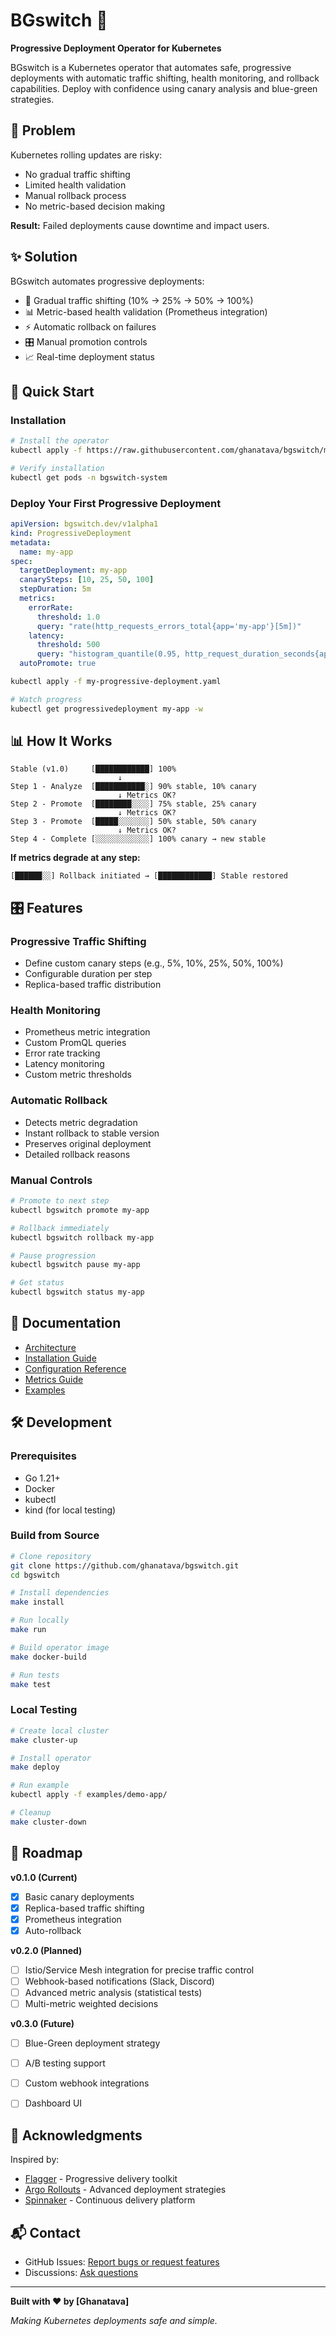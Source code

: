 # BGswitch 🚀

**Progressive Deployment Operator for Kubernetes**

BGswitch is a Kubernetes operator that automates safe, progressive deployments with automatic traffic shifting, health monitoring, and rollback capabilities. Deploy with confidence using canary analysis and blue-green strategies.

## 🎯 Problem

Kubernetes rolling updates are risky:
- No gradual traffic shifting
- Limited health validation
- Manual rollback process
- No metric-based decision making

**Result:** Failed deployments cause downtime and impact users.

## ✨ Solution

BGswitch automates progressive deployments:
- 🔄 Gradual traffic shifting (10% → 25% → 50% → 100%)
- 📊 Metric-based health validation (Prometheus integration)
- ⚡ Automatic rollback on failures
- 🎛️ Manual promotion controls
- 📈 Real-time deployment status

## 🚀 Quick Start

### Installation

```bash
# Install the operator
kubectl apply -f https://raw.githubusercontent.com/ghanatava/bgswitch/main/deploy/operator.yaml

# Verify installation
kubectl get pods -n bgswitch-system
```

### Deploy Your First Progressive Deployment

```yaml
apiVersion: bgswitch.dev/v1alpha1
kind: ProgressiveDeployment
metadata:
  name: my-app
spec:
  targetDeployment: my-app
  canarySteps: [10, 25, 50, 100]
  stepDuration: 5m
  metrics:
    errorRate:
      threshold: 1.0
      query: "rate(http_requests_errors_total{app='my-app'}[5m])"
    latency:
      threshold: 500
      query: "histogram_quantile(0.95, http_request_duration_seconds{app='my-app'})"
  autoPromote: true
```

```bash
kubectl apply -f my-progressive-deployment.yaml

# Watch progress
kubectl get progressivedeployment my-app -w
```

## 📊 How It Works

```
Stable (v1.0)     [████████████] 100%
                        ↓
Step 1 - Analyze  [███████████░] 90% stable, 10% canary
                        ↓ Metrics OK?
Step 2 - Promote  [████████░░░░] 75% stable, 25% canary
                        ↓ Metrics OK?
Step 3 - Promote  [█████░░░░░░░] 50% stable, 50% canary
                        ↓ Metrics OK?
Step 4 - Complete [░░░░░░░░░░░░] 100% canary → new stable
```

**If metrics degrade at any step:**
```
[██████░░] Rollback initiated → [████████████] Stable restored
```

## 🎛️ Features

### Progressive Traffic Shifting
- Define custom canary steps (e.g., 5%, 10%, 25%, 50%, 100%)
- Configurable duration per step
- Replica-based traffic distribution

### Health Monitoring
- Prometheus metric integration
- Custom PromQL queries
- Error rate tracking
- Latency monitoring
- Custom metric thresholds

### Automatic Rollback
- Detects metric degradation
- Instant rollback to stable version
- Preserves original deployment
- Detailed rollback reasons

### Manual Controls
```bash
# Promote to next step
kubectl bgswitch promote my-app

# Rollback immediately
kubectl bgswitch rollback my-app

# Pause progression
kubectl bgswitch pause my-app

# Get status
kubectl bgswitch status my-app
```

## 📖 Documentation

- [Architecture](docs/architecture.md)
- [Installation Guide](docs/installation.md)
- [Configuration Reference](docs/configuration.md)
- [Metrics Guide](docs/metrics.md)
- [Examples](examples/)

## 🛠️ Development

### Prerequisites
- Go 1.21+
- Docker
- kubectl
- kind (for local testing)

### Build from Source

```bash
# Clone repository
git clone https://github.com/ghanatava/bgswitch.git
cd bgswitch

# Install dependencies
make install

# Run locally
make run

# Build operator image
make docker-build

# Run tests
make test
```

### Local Testing

```bash
# Create local cluster
make cluster-up

# Install operator
make deploy

# Run example
kubectl apply -f examples/demo-app/

# Cleanup
make cluster-down
```

## 🎯 Roadmap

**v0.1.0 (Current)**
- [x] Basic canary deployments
- [x] Replica-based traffic shifting
- [x] Prometheus integration
- [x] Auto-rollback

**v0.2.0 (Planned)**
- [ ] Istio/Service Mesh integration for precise traffic control
- [ ] Webhook-based notifications (Slack, Discord)
- [ ] Advanced metric analysis (statistical tests)
- [ ] Multi-metric weighted decisions

**v0.3.0 (Future)**
- [ ] Blue-Green deployment strategy
- [ ] A/B testing support
- [ ] Custom webhook integrations
- [ ] Dashboard UI


## 🙏 Acknowledgments

Inspired by:
- [Flagger](https://flagger.app/) - Progressive delivery toolkit
- [Argo Rollouts](https://argoproj.github.io/argo-rollouts/) - Advanced deployment strategies
- [Spinnaker](https://spinnaker.io/) - Continuous delivery platform

## 📬 Contact

- GitHub Issues: [Report bugs or request features](https://github.com/yourusername/bgswitch/issues)
- Discussions: [Ask questions](https://github.com/yourusername/bgswitch/discussions)

---

**Built with ❤️ by [Ghanatava]**

*Making Kubernetes deployments safe and simple.*
